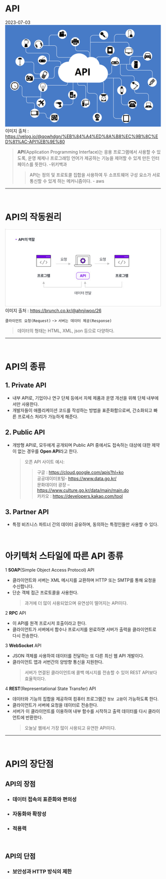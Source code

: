 # API

2023-07-03
![API-Platforms](./img/API-Platforms.png)
이미지 출처 : https://velog.io/@qowhdgn/%EB%84%A4%ED%8A%B8%EC%9B%8C%ED%81%AC-API%EB%9E%80

> **API**(Application Programming Interface)는 응용 프로그램에서 사용할 수 있도록, 운영 체제나 프로그래밍 언어가 제공하는 기능을 제어할 수 있게 만든 인터페이스를 뜻한다. -위키백과
>
> > API는 정의 및 프로토콜 집합을 사용하여 두 소프트웨어 구성 요소가 서로 통신할 수 있게 하는 메커니즘이다. - aws

---

<br>

# API의 작동원리

![API-WORKS](./img/API-WORKS.jpg)
<br>
이미지 출처 : https://brunch.co.kr/@ahnjiwoo/26

`클라이언트 요청(Request)` -> `서버는 데이터 제공(Response)`

> 데이터의 형태는 HTML, XML, json 등으로 다양하다.

---

<br>

# API의 종류

## 1. **Private** API

- 내부 API로, 기업이나 연구 단체 등에서 자체 제품과 운영 개선을 위해 단체 내부에서만 사용한다.
- 개발자들이 애플리케이션 코드를 작성하는 방법을 표준화함으로써, 간소화되고 빠른 프로세스 처리가 가능하게 해준다.

## 2. **Public** API

- 개방형 API로, 모두에게 공개되며 Public API 중에서도 접속하는 대상에 대한 제약이 없는 경우를 **Open API**라고 한다.
  > 오픈 API 사이트 예시:
  >
  > > 구글 : https://cloud.google.com/apis?hl=ko <br>
  > > 공공데이터포털- https://www.data.go.kr/ <br>
  > > 문화데이터 광장 – https://www.culture.go.kr/data/main/main.do <br>
  > > 카카오 : https://developers.kakao.com/tool

## 3. **Partner** API

- 특정 비즈니스 파트너 간의 데이터 공유하며, 동의하는 특정인들만 사용할 수 있다.

<br>

# 아키텍처 스타일에 따른 API 종류

1 **SOAP**(Simple Object Access Protocol) API

- 클라이언트와 서버는 XML 메시지를 교환하며 HTTP 또는 SMTP를 통해 요청을 수신합니다.
- 단순 객체 접근 프로토콜을 사용한다.
  > 과거에 더 많이 사용되었으며 유연성이 떨어지는 API이다.

2 **RPC** API

- 이 API를 원격 프로시저 호출이라고 한다.
- 클라이언트가 서버에서 함수나 프로시저를 완료하면 서버가 출력을 클라이언트로 다시 전송한다.

3 **WebSocket** API

- JSON 객체를 사용하여 데이터를 전달하는 또 다른 최신 웹 API 개발이다.
- 클라이언트 앱과 서번간의 양방향 통신을 지원한다.
  > 서버가 연결된 클라이언트에 콜백 메시지를 전송할 수 있어 REST API보다 효율적이다.

4 **REST**(Representational State Transfer) API

- 데이터와 기능의 집합을 제공하여 컴퓨터 프로그램간 `정보 교환`이 가능하도록 한다.
- 클라이언트가 서버에 요청을 데이터로 전송한다.
- 서버가 이 클라이언트를 이용하여 내부 함수를 시작하고 출력 데이터를 다시 클라이언트에 반환한다.
  > 오늘날 웹에서 가장 많이 사용되고 유연한 API이다.

---

<br>

# API의 장단점

## API의 장점

- ### 데이터 접속의 표준화와 편의성

- ### 자동화와 확장성

- ### 적용력

<br>

## API의 단점

- ### 보안성과 HTTP 방식의 제한
